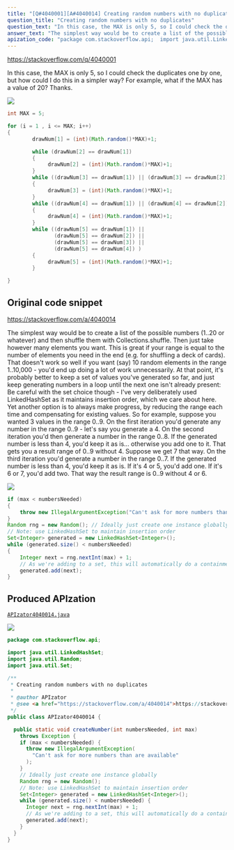 ```yaml
---
title: "[Q#4040001][A#4040014] Creating random numbers with no duplicates"
question_title: "Creating random numbers with no duplicates"
question_text: "In this case, the MAX is only 5, so I could check the duplicates one by one, but how could I do this in a simpler way? For example, what if the MAX has a value of 20? Thanks."
answer_text: "The simplest way would be to create a list of the possible numbers (1..20 or whatever) and then shuffle them with Collections.shuffle. Then just take however many elements you want. This is great if your range is equal to the number of elements you need in the end (e.g. for shuffling a deck of cards). That doesn't work so well if you want (say) 10 random elements in the range 1..10,000 - you'd end up doing a lot of work unnecessarily. At that point, it's probably better to keep a set of values you've generated so far, and just keep generating numbers in a loop until the next one isn't already present: Be careful with the set choice though - I've very deliberately used LinkedHashSet as it maintains insertion order, which we care about here. Yet another option is to always make progress, by reducing the range each time and compensating for existing values. So for example, suppose you wanted 3 values in the range 0..9. On the first iteration you'd generate any number in the range 0..9 - let's say you generate a 4. On the second iteration you'd then generate a number in the range 0..8. If the generated number is less than 4, you'd keep it as is... otherwise you add one to it. That gets you a result range of 0..9 without 4. Suppose we get 7 that way. On the third iteration you'd generate a number in the range 0..7. If the generated number is less than 4, you'd keep it as is. If it's 4 or 5, you'd add one. If it's 6 or 7, you'd add two. That way the result range is 0..9 without 4 or 6."
apization_code: "package com.stackoverflow.api;  import java.util.LinkedHashSet; import java.util.Random; import java.util.Set;  /**  * Creating random numbers with no duplicates  *  * @author APIzator  * @see <a href=\"https://stackoverflow.com/a/4040014\">https://stackoverflow.com/a/4040014</a>  */ public class APIzator4040014 {    public static void createNumber(int numbersNeeded, int max)     throws Exception {     if (max < numbersNeeded) {       throw new IllegalArgumentException(         \"Can't ask for more numbers than are available\"       );     }     // Ideally just create one instance globally     Random rng = new Random();     // Note: use LinkedHashSet to maintain insertion order     Set<Integer> generated = new LinkedHashSet<Integer>();     while (generated.size() < numbersNeeded) {       Integer next = rng.nextInt(max) + 1;       // As we're adding to a set, this will automatically do a containment check       generated.add(next);     }   } }"
---
```


https://stackoverflow.com/q/4040001

In this case, the MAX is only 5, so I could check the duplicates one by one, but how could I do this in a simpler way? For example, what if the MAX has a value of 20?
Thanks.


<div class="code-logo"><img src="/stackoverflow.png" /></div>

```java
int MAX = 5;

for (i = 1 , i <= MAX; i++)
{
        drawNum[1] = (int)(Math.random()*MAX)+1;

        while (drawNum[2] == drawNum[1])
        {
             drawNum[2] = (int)(Math.random()*MAX)+1;
        }
        while ((drawNum[3] == drawNum[1]) || (drawNum[3] == drawNum[2]) )
        {
             drawNum[3] = (int)(Math.random()*MAX)+1;
        }
        while ((drawNum[4] == drawNum[1]) || (drawNum[4] == drawNum[2]) || (drawNum[4] == drawNum[3]) )
        {
             drawNum[4] = (int)(Math.random()*MAX)+1;
        }
        while ((drawNum[5] == drawNum[1]) ||
               (drawNum[5] == drawNum[2]) ||
               (drawNum[5] == drawNum[3]) ||
               (drawNum[5] == drawNum[4]) )
        {
             drawNum[5] = (int)(Math.random()*MAX)+1;
        }

}
```


## Original code snippet

https://stackoverflow.com/a/4040014

The simplest way would be to create a list of the possible numbers (1..20 or whatever) and then shuffle them with Collections.shuffle. Then just take however many elements you want. This is great if your range is equal to the number of elements you need in the end (e.g. for shuffling a deck of cards).
That doesn&#x27;t work so well if you want (say) 10 random elements in the range 1..10,000 - you&#x27;d end up doing a lot of work unnecessarily. At that point, it&#x27;s probably better to keep a set of values you&#x27;ve generated so far, and just keep generating numbers in a loop until the next one isn&#x27;t already present:
Be careful with the set choice though - I&#x27;ve very deliberately used LinkedHashSet as it maintains insertion order, which we care about here.
Yet another option is to always make progress, by reducing the range each time and compensating for existing values. So for example, suppose you wanted 3 values in the range 0..9. On the first iteration you&#x27;d generate any number in the range 0..9 - let&#x27;s say you generate a 4.
On the second iteration you&#x27;d then generate a number in the range 0..8. If the generated number is less than 4, you&#x27;d keep it as is... otherwise you add one to it. That gets you a result range of 0..9 without 4. Suppose we get 7 that way.
On the third iteration you&#x27;d generate a number in the range 0..7. If the generated number is less than 4, you&#x27;d keep it as is. If it&#x27;s 4 or 5, you&#x27;d add one. If it&#x27;s 6 or 7, you&#x27;d add two. That way the result range is 0..9 without 4 or 6.

<div class="code-logo"><img src="/stackoverflow.png" /></div>

```java
if (max < numbersNeeded)
{
    throw new IllegalArgumentException("Can't ask for more numbers than are available");
}
Random rng = new Random(); // Ideally just create one instance globally
// Note: use LinkedHashSet to maintain insertion order
Set<Integer> generated = new LinkedHashSet<Integer>();
while (generated.size() < numbersNeeded)
{
    Integer next = rng.nextInt(max) + 1;
    // As we're adding to a set, this will automatically do a containment check
    generated.add(next);
}
```

## Produced APIzation

[`APIzator4040014.java`](https://github.com/pasqualesalza/apization-temp/raw/main/data/search/APIzator4040014.java)

<div class="code-logo"><img src="/apizator.png" /></div>

```java
package com.stackoverflow.api;

import java.util.LinkedHashSet;
import java.util.Random;
import java.util.Set;

/**
 * Creating random numbers with no duplicates
 *
 * @author APIzator
 * @see <a href="https://stackoverflow.com/a/4040014">https://stackoverflow.com/a/4040014</a>
 */
public class APIzator4040014 {

  public static void createNumber(int numbersNeeded, int max)
    throws Exception {
    if (max < numbersNeeded) {
      throw new IllegalArgumentException(
        "Can't ask for more numbers than are available"
      );
    }
    // Ideally just create one instance globally
    Random rng = new Random();
    // Note: use LinkedHashSet to maintain insertion order
    Set<Integer> generated = new LinkedHashSet<Integer>();
    while (generated.size() < numbersNeeded) {
      Integer next = rng.nextInt(max) + 1;
      // As we're adding to a set, this will automatically do a containment check
      generated.add(next);
    }
  }
}

```